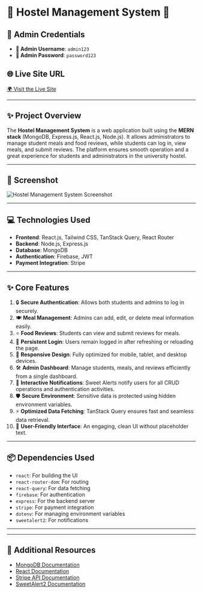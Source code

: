 # 🌟 Hostel Management System 🌟

## 🔐 Admin Credentials
- **👤 Admin Username**: `admin123`  
- **🔑 Admin Password**: `password123`

## 🌐 Live Site URL
[🌍 Visit the Live Site](https://hostel-management-32.web.app)

---

## ✨ Project Overview
The **Hostel Management System** is a web application built using the **MERN stack** (MongoDB, Express.js, React.js, Node.js). It allows administrators to manage student meals and food reviews, while students can log in, view meals, and submit reviews. The platform ensures smooth operation and a great experience for students and administrators in the university hostel.

---

## 📸 Screenshot
![Hostel Management System Screenshot](link_to_screenshot)

---

## 💻 Technologies Used
- **Frontend**: React.js, Tailwind CSS, TanStack Query, React Router
- **Backend**: Node.js, Express.js
- **Database**: MongoDB
- **Authentication**: Firebase, JWT
- **Payment Integration**: Stripe

---

## ✨ Core Features
1. 🔒 **Secure Authentication**: Allows both students and admins to log in securely.  
2. 🍽️ **Meal Management**: Admins can add, edit, or delete meal information easily.  
3. ⭐ **Food Reviews**: Students can view and submit reviews for meals.  
4. 🔄 **Persistent Login**: Users remain logged in after refreshing or reloading the page.  
5. 📱 **Responsive Design**: Fully optimized for mobile, tablet, and desktop devices.  
6. 🛠️ **Admin Dashboard**: Manage students, meals, and reviews efficiently from a single dashboard.  
7. 📢 **Interactive Notifications**: Sweet Alerts notify users for all CRUD operations and authentication activities.  
8. 🛡️ **Secure Environment**: Sensitive data is protected using hidden environment variables.  
9. ⚡ **Optimized Data Fetching**: TanStack Query ensures fast and seamless data retrieval.  
10. 🎨 **User-Friendly Interface**: An engaging, clean UI without placeholder text.

---

## 📦 Dependencies Used
- `react`: For building the UI
- `react-router-dom`: For routing
- `react-query`: For data fetching
- `firebase`: For authentication
- `express`: For the backend server
- `stripe`: For payment integration
- `dotenv`: For managing environment variables
- `sweetalert2`: For notifications

---

---

## 🔗 Additional Resources
- [MongoDB Documentation](https://www.mongodb.com/docs)
- [React Documentation](https://reactjs.org/docs/getting-started.html)
- [Stripe API Documentation](https://stripe.com/docs/api)
- [SweetAlert2 Documentation](https://sweetalert2.github.io/)
